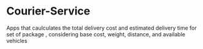 # Courier-Service
Apps that caulculates the total delivery cost and estimated delivery time for set of package , considering base cost, weight, distance, and available vehicles
